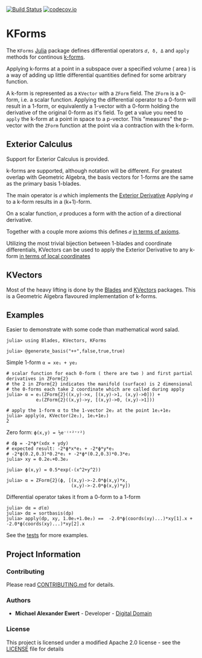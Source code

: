 [![Build Status](https://travis-ci.com/mewertd2/KForms.jl.svg?branch=master)](https://travis-ci.com/mewertd2/KForms.jl)
[![codecov.io](https://codecov.io/github/mewertd2/KForms.jl/coverage.svg?branch=master)](https://codecov.io/github/mewertd2/KForms.jl?branch=master)

# KForms

The `KForms` [Julia](http://julialang.org) package defines differential operators `𝑑, δ, Δ` and `apply` methods for continous [k-forms](https://en.wikipedia.org/wiki/Exterior_derivative).  

Applying k-forms at a point in a subspace over a specified volume ( area ) is a way of adding up little differential quantities defined for some arbitrary function.

A k-form is represented as a `KVector` with a `ZForm` field.  The `ZForm` is a 0-form, i.e. a scalar function.  Applying the differential operator to a 0-form will result in a 1-form, or equivalently a 1-vector with a 0-form holding the derivative of the original 0-form as it's field.
To get a value you need to `apply` the k-form at a point in space to a p-vector.  This "measures" the p-vector with the `ZForm` function at the point via a contraction with the k-form.

## Exterior Calculus

Support for Exterior Calculus is provided.

k-forms are supported, although notation will be different.  For greatest overlap with Geometric Algebra, the basis vectors for 1-forms are the same as the primary basis 1-blades.

The main operator is `𝑑` which implements the [Exterior Derivative](https://en.wikipedia.org/wiki/Exterior_derivative) 
Applying `𝑑` to a k-form results in a (k+1)-form.  

On a scalar function, `𝑑` produces a form with the action of a directional derivative.

Together with a couple more axioms this defines `𝑑` [in terms of axioms](https://en.wikipedia.org/wiki/Exterior_derivative#In_terms_of_axioms).

Utilizing the most trivial bijection between 1-blades and coordinate differentials, KVectors can be used to apply the Exterior Derivative to any k-form [in terms of local coordinates](https://en.wikipedia.org/wiki/Exterior_derivative#In_terms_of_local_coordinates)

## KVectors
Most of the heavy lifting is done by the [Blades](https://github.com/mewertd2/Blades.jl) and [KVectors](https://github.com/mewertd2/KVectors.jl) packages.  This is a Geometric Algebra flavoured implementation of k-forms.

## Examples
Easier to demonstrate with some code than mathematical word salad.

    julia> using Blades, KVectors, KForms

    julia> @generate_basis("++",false,true,true)

Simple 1-form `α = xe₁ + ye₂`

    # scalar function for each 0-form ( there are two ) and first partial derivatives in ZForm{2}  
    # the 2 in ZForm{2} indicates the manifold (surface) is 2 dimensional
    # the 0-forms each take 2 coordinate which are called during apply
    julia> α = e₁(ZForm{2}((x,y)->x, [(x,y)->1, (x,y)->0])) + 
               e₂(ZForm{2}((x,y)->y, [(x,y)->0, (x,y)->1]))

    # apply the 1-form α to the 1-vector 2e₂ at the point 1e₁+1e₂
    julia> apply(α, KVector(2e₂), 1e₁+1e₂)
    2  

Zero form: `ϕ(x,y) = ½e⁻⁽ˣ²⁺ʸ²)`

    # dϕ = -2*ϕ*(xdx + ydy) 
    # expected result: -2*ϕ*x*e₁ + -2*ϕ*y*e₁
    # -2*ϕ(0.2,0.3)*0.2*e₁ + -2*ϕ*(0.2,0.3)*0.3*e₂
    julia> xy = 0.2e₁+0.3e₂
    
    julia> ϕ(x,y) = 0.5*exp(-(x^2+y^2))

    julia> α = ZForm{2}(ϕ, [(x,y)->-2.0*ϕ(x,y)*x,
                            (x,y)->-2.0*ϕ(x,y)*y])

Differential operator takes it from a 0-form to a 1-form

    julia> dα = 𝑑(α)
    julia> dα = sortbasis(dp)
    julia> apply(dp, xy, 1.0e₁+1.0e₂) ==  -2.0*ϕ(coords(xy)...)*xy[1].x + -2.0*ϕ(coords(xy)...)*xy[2].x

See the [tests](./test/runtests.jl) for more examples.

## Project Information

### Contributing

Please read [CONTRIBUTING.md](./CONTRIBUTING.md) for details.

### Authors

* **Michael Alexander Ewert** - Developer - [Digital Domain](https://digitaldomain.com)

### License

This project is licensed under a modified Apache 2.0 license - see the [LICENSE](./LICENSE) file for details
